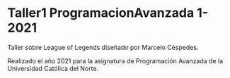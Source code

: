 # Taller1 ProgramacionAvanzada 1-2021

Taller sobre League of Legends diseñado por Marcelo Céspedes.

Realizado el año 2021 para la asignatura de Programación Avanzada de la Universidad Católica del Norte.
